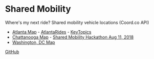 # Shared Mobility

Where's my next ride? Shared mobility vehicle locations (Coord.co API)

- [Atlanta Map](atlanta/) - [AtlantaRides](https://github.com/AtlantaRides/atlantarides.github.io) - [KeyTopics](atlanta/ordinance/2018/Dockless_KeyTopics_20180731.pdf)
- [Chattanooga Map](chattanooga/) - [Shared Mobility Hackathon Aug 11, 2018](https://www.eventbrite.com/e/national-day-of-civic-hacking-tickets-48338457628)
- [Washington, DC Map](dc/)

<a href="https://github.com/SharedMobility/sharedmobility.github.io">GitHub</a>
